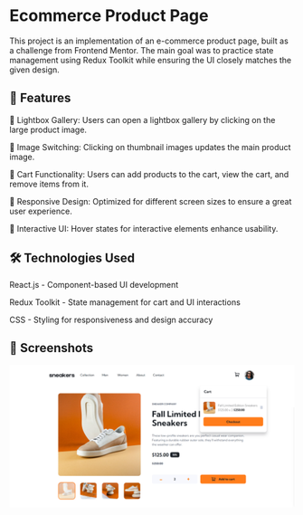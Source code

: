 # Ecommerce Product Page 

This project is an implementation of an e-commerce product page, built as a challenge from Frontend Mentor. The main goal was to practice state management using Redux Toolkit while ensuring the UI closely matches the given design.

## 🚀 Features

📸 Lightbox Gallery: Users can open a lightbox gallery by clicking on the large product image.

🔄 Image Switching: Clicking on thumbnail images updates the main product image.

🛒 Cart Functionality: Users can add products to the cart, view the cart, and remove items from it.

📱 Responsive Design: Optimized for different screen sizes to ensure a great user experience.

🎨 Interactive UI: Hover states for interactive elements enhance usability.

## 🛠️ Technologies Used

React.js - Component-based UI development

Redux Toolkit - State management for cart and UI interactions

CSS - Styling for responsiveness and design accuracy

## 📸 Screenshots

![Product Page Screenshot](./public/final-result.png)